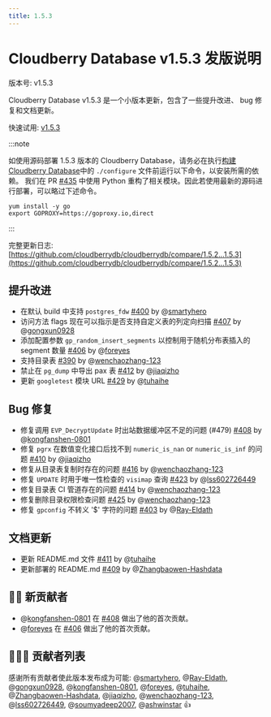 ```yaml
---
title: 1.5.3
---
```


# Cloudberry Database v1.5.3 发版说明

版本号: v1.5.3

Cloudberry Database v1.5.3 是一个小版本更新，包含了一些提升改进、 bug 修复和文档更新。

快速试用: [v1.5.3](https://github.com/cloudberrydb/cloudberrydb/releases/tag/1.5.3)

:::note

如使用源码部署 1.5.3 版本的 Cloudberry Database，请务必在执行[构建 Cloudberry Database](https://cloudberrydb.org/zh/docs/cbdb-linux-compile#%E7%AC%AC-4-%E6%AD%A5%E6%9E%84%E5%BB%BA-cloudberry-database)中的 `./configure` 文件前运行以下命令，以安装所需的依赖。 我们在
PR [#435](https://github.com/cloudberrydb/cloudberrydb/pull/435) 中使用 Python 重构了相关模块。因此若使用最新的源码进行部署，可以略过下述命令。

```
yum install -y go
export GOPROXY=https://goproxy.io,direct
```

:::


完整更新日志: [https://github.com/cloudberrydb/cloudberrydb/compare/1.5.2...1.5.3](https://github.com/cloudberrydb/cloudberrydb/compare/1.5.2...1.5.3)

## 提升改进

- 在默认 build 中支持 `postgres_fdw` [#400](https://github.com/cloudberrydb/cloudberrydb/pull/400) by @[smartyhero](https://github.com/smartyhero)
- 访问方法 flags 现在可以指示是否支持自定义表的列定向扫描 [#407](https://github.com/cloudberrydb/cloudberrydb/pull/407) by @[gongxun0928](https://github.com/gongxun0928)
- 添加配置参数 `gp_random_insert_segments` 以控制用于随机分布表插入的 segment 数量 [#406](https://github.com/cloudberrydb/cloudberrydb/pull/406) by @[foreyes](https://github.com/foreyes)
- 支持目录表 [#390](https://github.com/cloudberrydb/cloudberrydb/pull/390) by @[wenchaozhang-123](https://github.com/wenchaozhang-123)
- 禁止在 `pg_dump` 中导出 pax 表 [#412](https://github.com/cloudberrydb/cloudberrydb/pull/412) by @[jiaqizho](https://github.com/jiaqizho)
- 更新 `googletest` 模块 URL [#429](https://github.com/cloudberrydb/cloudberrydb/pull/429) by @[tuhaihe](https://github.com/tuhaihe)

## Bug 修复

- 修复调用 `EVP_DecryptUpdate` 时出站数据缓冲区不足的问题 (#479) [#408](https://github.com/cloudberrydb/cloudberrydb/pull/408) by @[kongfanshen-0801](https://github.com/kongfanshen-0801) 
- 修复 `pgrx` 在数值变化接口后找不到 `numeric_is_nan` or `numeric_is_inf` 的问题 [#410](https://github.com/cloudberrydb/cloudberrydb/pull/410) by @[jiaqizho](https://github.com/jiaqizho)
- 修复从目录表复制时存在的问题 [#416](https://github.com/cloudberrydb/cloudberrydb/pull/416) by @[wenchaozhang-123](https://github.com/wenchaozhang-123)
- 修复 `UPDATE` 时用于唯一性检查的 `visimap` 查询 [#423](https://github.com/cloudberrydb/cloudberrydb/pull/423) by @[lss602726449](https://github.com/lss602726449) 
- 修复目录表 CI 管道存在的问题 [#414](https://github.com/cloudberrydb/cloudberrydb/pull/414) by @[wenchaozhang-123](https://github.com/wenchaozhang-123)
- 修复删除目录权限检查问题 [#425](https://github.com/cloudberrydb/cloudberrydb/pull/425) by @[wenchaozhang-123](https://github.com/wenchaozhang-123)
- 修复 `gpconfig` 不转义 '$' 字符的问题 [#403](https://github.com/cloudberrydb/cloudberrydb/pull/403) by @[Ray-Eldath](https://github.com/Ray-Eldath)

## 文档更新

- 更新 README.md 文件 [#411](https://github.com/cloudberrydb/cloudberrydb/pull/411) by @[tuhaihe](https://github.com/tuhaihe)
- 更新部署的 README.md [#409](https://github.com/cloudberrydb/cloudberrydb/pull/409)
 by @[Zhangbaowen-Hashdata](https://github.com/Zhangbaowen-Hashdata)

## 🙌🏻️ 新贡献者

- @[kongfanshen-0801](https://github.com/kongfanshen-0801) 在 [#408](https://github.com/cloudberrydb/cloudberrydb/pull/408) 做出了他的首次贡献。
- @[foreyes](https://github.com/foreyes) 在 [#406](https://github.com/cloudberrydb/cloudberrydb/pull/406) 做出了他的首次贡献。

## 🧑🏻‍💻 贡献者列表

感谢所有贡献者使此版本发布成为可能: @[smartyhero](https://github.com/smartyhero), @[Ray-Eldath](https://github.com/Ray-Eldath), @[gongxun0928](https://github.com/gongxun0928), @[kongfanshen-0801](https://github.com/kongfanshen-0801), @[foreyes](https://github.com/foreyes), @[tuhaihe](https://github.com/tuhaihe), @[Zhangbaowen-Hashdata](https://github.com/Zhangbaowen-Hashdata), @[jiaqizho](https://github.com/jiaqizho), @[wenchaozhang-123](https://github.com/wenchaozhang-123), @[lss602726449](https://github.com/lss602726449), @[soumyadeep2007](https://github.com/soumyadeep2007), @[ashwinstar](https://github.com/ashwinstar) 👍